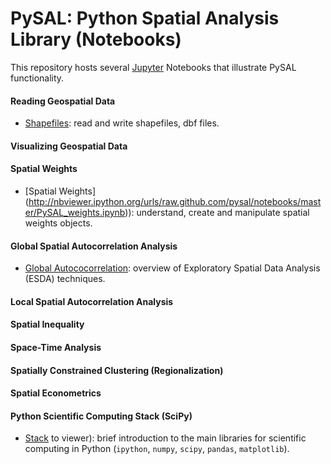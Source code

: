 # PySAL: Python Spatial Analysis Library (Notebooks) 

This repository hosts several [Jupyter][jupyter] Notebooks that illustrate PySAL functionality.

#### Reading Geospatial Data
* [Shapefiles](http://nbviewer.ipython.org/urls/raw.github.com/pysal/notebooks/master/PySAL_io.ipynb): read and write shapefiles, dbf files.

#### Visualizing Geospatial Data

#### Spatial Weights

* [Spatial Weights] (http://nbviewer.ipython.org/urls/raw.github.com/pysal/notebooks/master/PySAL_weights.ipynb)): understand, create and manipulate spatial weights objects.

#### Global Spatial Autocorrelation Analysis

* [Global Autococorrelation](http://nbviewer.ipython.org/urls/raw.github.com/pysal/notebooks/master/PySAL_esda.ipynb): overview of Exploratory Spatial Data Analysis (ESDA) techniques.

#### Local Spatial Autocorrelation Analysis

#### Spatial Inequality

#### Space-Time Analysis

#### Spatially Constrained Clustering (Regionalization)

#### Spatial Econometrics


#### Python Scientific Computing Stack (SciPy)
* [Stack](http://nbviewer.ipython.org/urls/raw.github.com/pysal/notebooks/master/intro_scicomp_python.ipynb) to viewer): brief introduction to the main libraries for scientific computing in Python (`ipython`, `numpy`, `scipy`, `pandas`, `matplotlib`).


[jupyter]: https://jupyter.org
